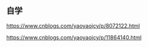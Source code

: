 ## 自学
https://www.cnblogs.com/yaoyaojcy/p/8072122.html



https://www.cnblogs.com/yaoyaojcy/p/11864140.html